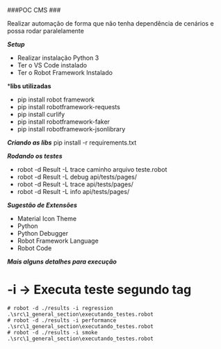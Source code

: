 ###POC CMS  ###

Realizar automação de forma que não tenha dependência de cenários e possa rodar paralelamente

***Setup***
- Realizar instalação Python 3
- Ter o VS Code instalado
- Ter o Robot Framework Instalado

***libs utilizadas**
- pip install robot framework
- pip install robotframework-requests
- pip install curlify
- pip install robotframework-faker
- pip install robotframework-jsonlibrary

***Criando as libs***
pip install -r requirements.txt

***Rodando os testes***
- robot -d Result  -L trace  caminho arquivo teste.robot
- robot -d Result  -L debug  api/tests/pages/
- robot -d Result  -L trace  api/tests/pages/
- robot -d Result  -L info  api/tests/pages/

***Sugestão de Extensões***
- Material Icon Theme
- Python
- Python Debugger
- Robot Framework Language
- Robot Code

***Mais alguns detalhes para execução***
 
# -i -> Executa teste segundo tag
    # robot -d ./results -i regression  .\src\1_general_section\executando_testes.robot
    # robot -d ./results -i performance  .\src\1_general_section\executando_testes.robot
    # robot -d ./results -i smoke .\src\1_general_section\executando_testes.robot
